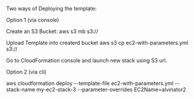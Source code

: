 Two ways of Deploying the template:

Option 1 (via console)

Create an S3 Bucket:
aws s3 mb s3://<bucket-name>

Upload Template into createrd bucket
aws s3 cp ec2-with-parameters.yml s3://<bucket-name>

Go to CloudFormation console and launch new stack using S3 url.

Option 2 (via cli)

aws cloudformation deploy --template-file ec2-with-parameters.yml --stack-name my-ec2-stack-3 --parameter-overrides EC2Name=alvinator2